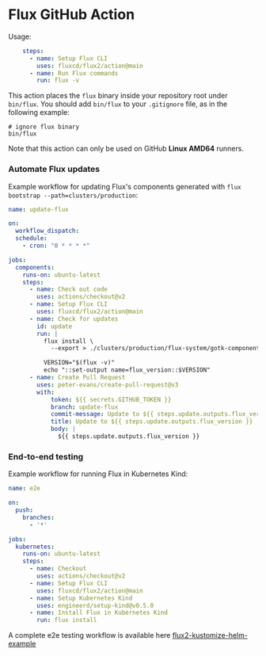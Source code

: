 # Flux GitHub Action

Usage:

```yaml
    steps:
      - name: Setup Flux CLI
        uses: fluxcd/flux2/action@main
      - name: Run Flux commands
        run: flux -v
```

This action places the `flux` binary inside your repository root under `bin/flux`.
You should add `bin/flux` to your `.gitignore` file, as in the following example:

```gitignore
# ignore flux binary
bin/flux
```

Note that this action can only be used on GitHub **Linux AMD64** runners.

### Automate Flux updates

Example workflow for updating Flux's components generated with `flux bootstrap --path=clusters/production`:

```yaml
name: update-flux

on:
  workflow_dispatch:
  schedule:
    - cron: "0 * * * *"

jobs:
  components:
    runs-on: ubuntu-latest
    steps:
      - name: Check out code
        uses: actions/checkout@v2
      - name: Setup Flux CLI
        uses: fluxcd/flux2/action@main
      - name: Check for updates
        id: update
        run: |
          flux install \
            --export > ./clusters/production/flux-system/gotk-components.yaml

          VERSION="$(flux -v)"
          echo "::set-output name=flux_version::$VERSION"
      - name: Create Pull Request
        uses: peter-evans/create-pull-request@v3
        with:
            token: ${{ secrets.GITHUB_TOKEN }}
            branch: update-flux
            commit-message: Update to ${{ steps.update.outputs.flux_version }}
            title: Update to ${{ steps.update.outputs.flux_version }}
            body: |
              ${{ steps.update.outputs.flux_version }}
```

### End-to-end testing

Example workflow for running Flux in Kubernetes Kind:

```yaml
name: e2e

on:
  push:
    branches:
      - '*'

jobs:
  kubernetes:
    runs-on: ubuntu-latest
    steps:
      - name: Checkout
        uses: actions/checkout@v2
      - name: Setup Flux CLI
        uses: fluxcd/flux2/action@main
      - name: Setup Kubernetes Kind
        uses: engineerd/setup-kind@v0.5.0
      - name: Install Flux in Kubernetes Kind
        run: flux install
```

A complete e2e testing workflow is available here
[flux2-kustomize-helm-example](https://github.com/fluxcd/flux2-kustomize-helm-example/blob/main/.github/workflows/e2e.yaml)
